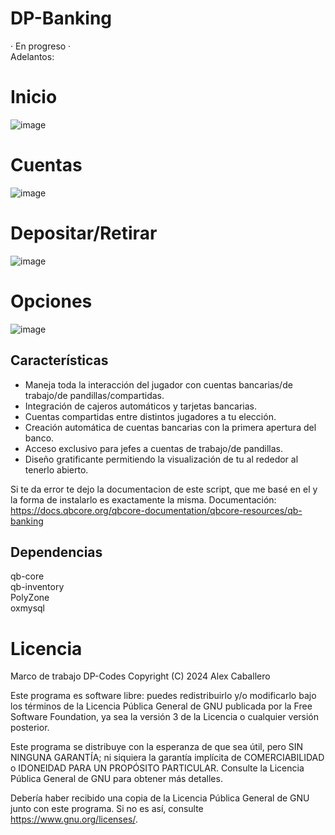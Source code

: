 # DP-Banking
· En progreso ·
<br>Adelantos:

# Inicio
![image](https://github.com/user-attachments/assets/76256fe2-a76a-4d99-b745-efe7a4ce9e56)
# Cuentas
![image](https://github.com/user-attachments/assets/398a176f-9acf-447e-a5f7-85f8be20755a)
# Depositar/Retirar
![image](https://github.com/user-attachments/assets/138d4e51-ea67-41bf-b3eb-fa1fccba5cc1)
# Opciones 
![image](https://github.com/user-attachments/assets/f66f9d3e-db52-4d3a-8c23-97c25318194d)


## Características
- Maneja toda la interacción del jugador con cuentas bancarias/de trabajo/de pandillas/compartidas.
- Integración de cajeros automáticos y tarjetas bancarias.
- Cuentas compartidas entre distintos jugadores a tu elección.
- Creación automática de cuentas bancarias con la primera apertura del banco.
- Acceso exclusivo para jefes a cuentas de trabajo/de pandillas.
- Diseño gratificante permitiendo la visualización de tu al rededor al tenerlo abierto.

Si te da error te dejo la documentacion de este script, que me basé en el y la forma de instalarlo es exactamente la misma.
Documentación: https://docs.qbcore.org/qbcore-documentation/qbcore-resources/qb-banking

## Dependencias
qb-core
<br>qb-inventory
<br>PolyZone
<br>oxmysql

# Licencia

Marco de trabajo DP-Codes
Copyright (C) 2024 Alex Caballero

Este programa es software libre: puedes redistribuirlo y/o modificarlo
bajo los términos de la Licencia Pública General de GNU publicada por
la Free Software Foundation, ya sea la versión 3 de la Licencia o
cualquier versión posterior.

Este programa se distribuye con la esperanza de que sea útil,
pero SIN NINGUNA GARANTÍA; ni siquiera la garantía implícita de COMERCIABILIDAD o IDONEIDAD PARA UN PROPÓSITO PARTICULAR. Consulte la
Licencia Pública General de GNU para obtener más detalles.

Debería haber recibido una copia de la Licencia Pública General de GNU
junto con este programa. Si no es así, consulte <https://www.gnu.org/licenses/>.
